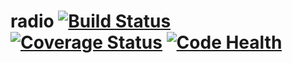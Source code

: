 # radio [![Build Status](https://travis-ci.org/polybit/radio.svg?branch=master)](https://travis-ci.org/polybit/radio) [![Coverage Status](https://coveralls.io/repos/polybit/radio/badge.svg?branch=master)](https://coveralls.io/r/polybit/radio?branch=master) [![Code Health](https://landscape.io/github/polybit/radio/master/landscape.svg?style=flat)](https://landscape.io/github/polybit/radio/master)
